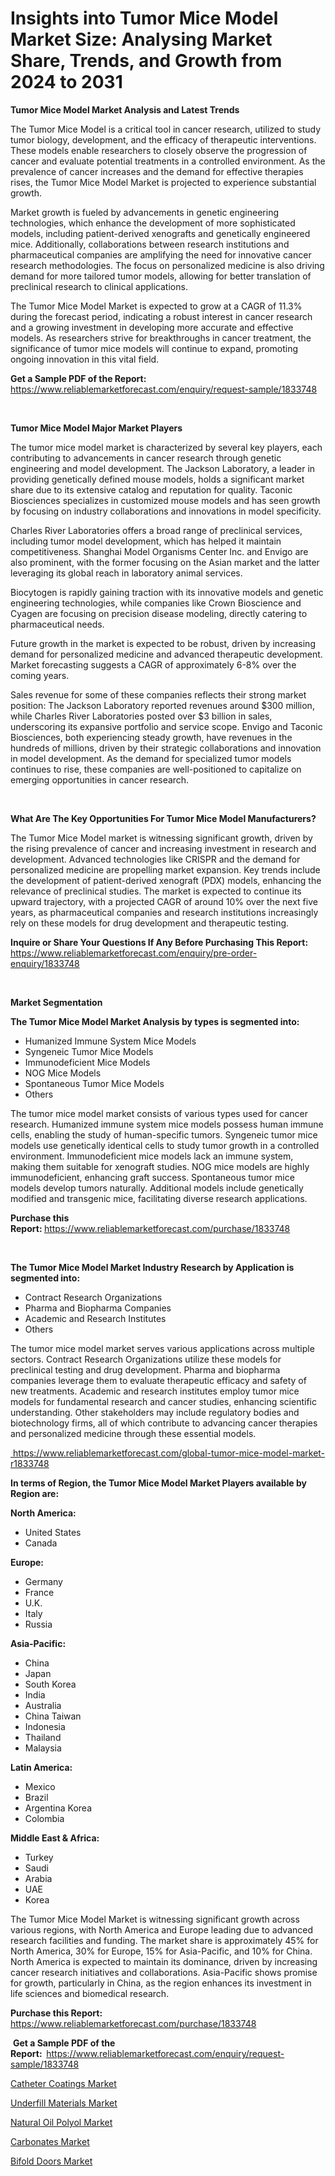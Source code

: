 <p><h1>Insights into Tumor Mice Model Market Size: Analysing Market Share, Trends, and Growth from 2024 to 2031</h1></p><p><strong>Tumor Mice Model Market Analysis and Latest Trends</strong></p>
<p><p>The Tumor Mice Model is a critical tool in cancer research, utilized to study tumor biology, development, and the efficacy of therapeutic interventions. These models enable researchers to closely observe the progression of cancer and evaluate potential treatments in a controlled environment. As the prevalence of cancer increases and the demand for effective therapies rises, the Tumor Mice Model Market is projected to experience substantial growth.</p><p>Market growth is fueled by advancements in genetic engineering technologies, which enhance the development of more sophisticated models, including patient-derived xenografts and genetically engineered mice. Additionally, collaborations between research institutions and pharmaceutical companies are amplifying the need for innovative cancer research methodologies. The focus on personalized medicine is also driving demand for more tailored tumor models, allowing for better translation of preclinical research to clinical applications.</p><p>The Tumor Mice Model Market is expected to grow at a CAGR of 11.3% during the forecast period, indicating a robust interest in cancer research and a growing investment in developing more accurate and effective models. As researchers strive for breakthroughs in cancer treatment, the significance of tumor mice models will continue to expand, promoting ongoing innovation in this vital field.</p></p>
<p><strong>Get a Sample PDF of the Report:&nbsp;</strong> <a href="https://www.reliablemarketforecast.com/enquiry/request-sample/1833748?utm_campaign=1545&utm_medium=2&utm_source=Github&utm_content=ia&utm_term=17102024&utm_id=tumor-mice-model">https://www.reliablemarketforecast.com/enquiry/request-sample/1833748</a></p>
<p>&nbsp;</p>
<p><strong>Tumor Mice Model Major Market Players</strong></p>
<p><p>The tumor mice model market is characterized by several key players, each contributing to advancements in cancer research through genetic engineering and model development. The Jackson Laboratory, a leader in providing genetically defined mouse models, holds a significant market share due to its extensive catalog and reputation for quality. Taconic Biosciences specializes in customized mouse models and has seen growth by focusing on industry collaborations and innovations in model specificity.</p><p>Charles River Laboratories offers a broad range of preclinical services, including tumor model development, which has helped it maintain competitiveness. Shanghai Model Organisms Center Inc. and Envigo are also prominent, with the former focusing on the Asian market and the latter leveraging its global reach in laboratory animal services.</p><p>Biocytogen is rapidly gaining traction with its innovative models and genetic engineering technologies, while companies like Crown Bioscience and Cyagen are focusing on precision disease modeling, directly catering to pharmaceutical needs. </p><p>Future growth in the market is expected to be robust, driven by increasing demand for personalized medicine and advanced therapeutic development. Market forecasting suggests a CAGR of approximately 6-8% over the coming years.</p><p>Sales revenue for some of these companies reflects their strong market position: The Jackson Laboratory reported revenues around $300 million, while Charles River Laboratories posted over $3 billion in sales, underscoring its expansive portfolio and service scope. Envigo and Taconic Biosciences, both experiencing steady growth, have revenues in the hundreds of millions, driven by their strategic collaborations and innovation in model development. As the demand for specialized tumor models continues to rise, these companies are well-positioned to capitalize on emerging opportunities in cancer research.</p></p>
<p>&nbsp;</p>
<p><strong>What Are The Key Opportunities For Tumor Mice Model Manufacturers?</strong></p>
<p><p>The Tumor Mice Model market is witnessing significant growth, driven by the rising prevalence of cancer and increasing investment in research and development. Advanced technologies like CRISPR and the demand for personalized medicine are propelling market expansion. Key trends include the development of patient-derived xenograft (PDX) models, enhancing the relevance of preclinical studies. The market is expected to continue its upward trajectory, with a projected CAGR of around 10% over the next five years, as pharmaceutical companies and research institutions increasingly rely on these models for drug development and therapeutic testing.</p></p>
<p><strong>Inquire or Share Your Questions If Any Before Purchasing This Report:</strong> <a href="https://www.reliablemarketforecast.com/enquiry/pre-order-enquiry/1833748?utm_campaign=1545&utm_medium=2&utm_source=Github&utm_content=ia&utm_term=17102024&utm_id=tumor-mice-model">https://www.reliablemarketforecast.com/enquiry/pre-order-enquiry/1833748</a></p>
<p>&nbsp;</p>
<p><strong>Market Segmentation</strong></p>
<p><strong>The Tumor Mice Model Market Analysis by types is segmented into:</strong></p>
<p><ul><li>Humanized Immune System Mice Models</li><li>Syngeneic Tumor Mice Models</li><li>Immunodeficient Mice Models</li><li>NOG Mice Models</li><li>Spontaneous Tumor Mice Models</li><li>Others</li></ul></p>
<p><p>The tumor mice model market consists of various types used for cancer research. Humanized immune system mice models possess human immune cells, enabling the study of human-specific tumors. Syngeneic tumor mice models use genetically identical cells to study tumor growth in a controlled environment. Immunodeficient mice models lack an immune system, making them suitable for xenograft studies. NOG mice models are highly immunodeficient, enhancing graft success. Spontaneous tumor mice models develop tumors naturally. Additional models include genetically modified and transgenic mice, facilitating diverse research applications.</p></p>
<p><strong>Purchase this Report:&nbsp;</strong><a href="https://www.reliablemarketforecast.com/purchase/1833748?utm_campaign=1545&utm_medium=2&utm_source=Github&utm_content=ia&utm_term=17102024&utm_id=tumor-mice-model">https://www.reliablemarketforecast.com/purchase/1833748</a></p>
<p>&nbsp;</p>
<p><strong>The Tumor Mice Model Market Industry Research by Application is segmented into:</strong></p>
<p><ul><li>Contract Research Organizations</li><li>Pharma and Biopharma Companies</li><li>Academic and Research Institutes</li><li>Others</li></ul></p>
<p><p>The tumor mice model market serves various applications across multiple sectors. Contract Research Organizations utilize these models for preclinical testing and drug development. Pharma and biopharma companies leverage them to evaluate therapeutic efficacy and safety of new treatments. Academic and research institutes employ tumor mice models for fundamental research and cancer studies, enhancing scientific understanding. Other stakeholders may include regulatory bodies and biotechnology firms, all of which contribute to advancing cancer therapies and personalized medicine through these essential models.</p></p>
<p><a href="https://www.reliablemarketforecast.com/global-tumor-mice-model-market-r1833748?utm_campaign=1545&utm_medium=2&utm_source=Github&utm_content=ia&utm_term=17102024&utm_id=tumor-mice-model">&nbsp;https://www.reliablemarketforecast.com/global-tumor-mice-model-market-r1833748</a></p>
<p><strong>In terms of Region, the Tumor Mice Model Market Players available by Region are:</strong></p>
<p>
    <p> <strong> North America: </strong>
        <ul>
            <li>United States</li>
            <li>Canada</li>
        </ul>
        </p> 
    <p> <strong> Europe: </strong>
        <ul>
            <li>Germany</li>
            <li>France</li>
            <li>U.K.</li>
            <li>Italy</li>
            <li>Russia</li>
        </ul>
        </p> 
    <p> <strong> Asia-Pacific: </strong>
        <ul>
            <li>China</li>
            <li>Japan</li>
            <li>South Korea</li>
            <li>India</li>
            <li>Australia</li>
            <li>China Taiwan</li>
            <li>Indonesia</li>
            <li>Thailand</li>
            <li>Malaysia</li>
        </ul>
        </p> 
    <p> <strong> Latin America: </strong>
        <ul>
            <li>Mexico</li>
            <li>Brazil</li>
            <li>Argentina Korea</li>
            <li>Colombia</li>
        </ul>
        </p> 
    <p> <strong> Middle East & Africa: </strong>
        <ul>
            <li>Turkey</li>
            <li>Saudi</li>
            <li>Arabia</li>
            <li>UAE</li>
            <li>Korea</li>
        </ul>
    </p>
    </p>
<p><p>The Tumor Mice Model Market is witnessing significant growth across various regions, with North America and Europe leading due to advanced research facilities and funding. The market share is approximately 45% for North America, 30% for Europe, 15% for Asia-Pacific, and 10% for China. North America is expected to maintain its dominance, driven by increasing cancer research initiatives and collaborations. Asia-Pacific shows promise for growth, particularly in China, as the region enhances its investment in life sciences and biomedical research.</p></p>
<p><strong>Purchase this Report: </strong><a href="https://www.reliablemarketforecast.com/purchase/1833748?utm_campaign=1545&utm_medium=2&utm_source=Github&utm_content=ia&utm_term=17102024&utm_id=tumor-mice-model">https://www.reliablemarketforecast.com/purchase/1833748</a></p>
<p>&nbsp;<strong>Get a Sample PDF of the Report:&nbsp;&nbsp;</strong><a href="https://www.reliablemarketforecast.com/enquiry/request-sample/1833748?utm_campaign=1545&utm_medium=2&utm_source=Github&utm_content=ia&utm_term=17102024&utm_id=tumor-mice-model">https://www.reliablemarketforecast.com/enquiry/request-sample/1833748</a></p>
<p><strong></strong></p>
<p><p><a href="https://www.linkedin.com/pulse/catheter-coatings-market-evolution-regional-adaptations-odpgc?utm_campaign=1545&utm_medium=2&utm_source=Github&utm_content=ia&utm_term=17102024&utm_id=tumor-mice-model">Catheter Coatings Market</a></p><p><a href="https://www.linkedin.com/pulse/strategic-insights-global-underfill-materials-market-trends-pkgoc?utm_campaign=1545&utm_medium=2&utm_source=Github&utm_content=ia&utm_term=17102024&utm_id=tumor-mice-model">Underfill Materials Market</a></p><p><a href="https://www.linkedin.com/pulse/natural-oil-polyol-market-innovations-trends-comprehensive-jfikc?utm_campaign=1545&utm_medium=2&utm_source=Github&utm_content=ia&utm_term=17102024&utm_id=tumor-mice-model">Natural Oil Polyol Market</a></p><p><a href="https://www.linkedin.com/pulse/comprehensive-carbonates-market-report-regional-analysis-nj5zc?utm_campaign=1545&utm_medium=2&utm_source=Github&utm_content=ia&utm_term=17102024&utm_id=tumor-mice-model">Carbonates Market</a></p><p><a href="https://www.linkedin.com/pulse/bifold-doors-market-global-regional-analysis-focus-region-910sf?utm_campaign=1545&utm_medium=2&utm_source=Github&utm_content=ia&utm_term=17102024&utm_id=tumor-mice-model">Bifold Doors Market</a></p></p>
